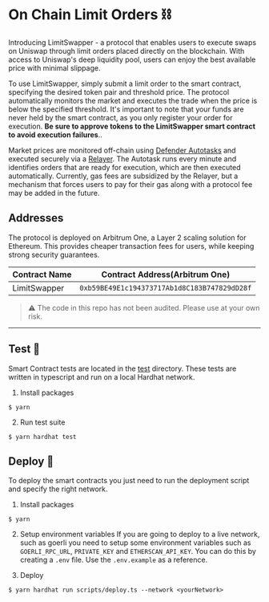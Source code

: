# On Chain Limit Orders :chains:

Introducing LimitSwapper - a protocol that enables users to execute swaps on Uniswap through limit orders placed directly on the blockchain. With access to Uniswap's deep liquidity pool, users can enjoy the best available price with minimal slippage.

To use LimitSwapper, simply submit a limit order to the smart contract, specifying the desired token pair and threshold price. The protocol automatically monitors the market and executes the trade when the price is below the specified threshold. It's important to note that your funds are never held by the smart contract, as you only register your order for execution. **Be sure to approve tokens to the LimitSwapper smart contract to avoid execution failures**..

Market prices are monitored off-chain using [Defender Autotasks](https://docs.openzeppelin.com/defender/autotasks) and executed securely via a [Relayer](https://docs.openzeppelin.com/defender/relay). The Autotask runs every minute and identifies orders that are ready for execution, which are then executed automatically. Currently, gas fees are subsidized by the Relayer, but a mechanism that forces users to pay for their gas along with a protocol fee may be added in the future. 

## Addresses
The protocol is deployed on Arbitrum One, a Layer 2 scaling solution for Ethereum. This provides cheaper transaction fees for users, while keeping strong security guarantees.

| Contract Name | Contract Address(Arbitrum One)                                    |
| ------------- | -------------------------------------------------- |
| LimitSwapper  | `0xb59BE49E1c194373717Ab1d8C183B747829dD28f` |

> ⚠️ The code in this repo has not been audited. Please use at your own risk. 

---
## Test :test_tube:
Smart Contract tests are located in the [test](./test/) directory. These tests are written in typescript and run on a local Hardhat network.
1. Install packages
```
$ yarn
```
2. Run test suite
```
$ yarn hardhat test
```

## Deploy :rocket:
To deploy the smart contracts you just need to run the deployment script and specify the right network.
1. Install packages
```
$ yarn
```
2. Setup environment variables
If you are going to deploy to a live network, such as goerli you need to setup some environment variables such as `GOERLI_RPC_URL`, `PRIVATE_KEY` and `ETHERSCAN_API_KEY`. You can do this by creating a `.env` file. Use the `.env.example` as a reference. 

3. Deploy
```
$ yarn hardhat run scripts/deploy.ts --network <yourNetwork>
```
